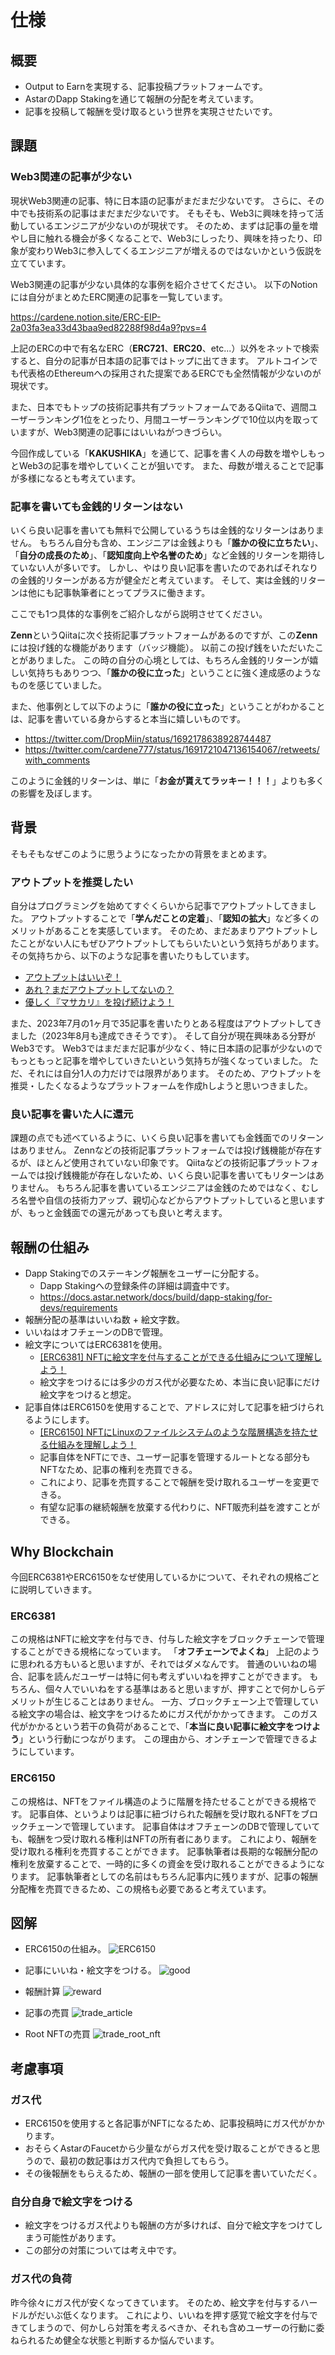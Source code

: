 # 仕様

## 概要
- Output to Earnを実現する、記事投稿プラットフォームです。
- AstarのDapp Stakingを通じて報酬の分配を考えています。
- 記事を投稿して報酬を受け取るという世界を実現させたいです。

## 課題

### Web3関連の記事が少ない

現状Web3関連の記事、特に日本語の記事がまだまだ少ないです。
さらに、その中でも技術系の記事はまだまだ少ないです。
そもそも、Web3に興味を持って活動しているエンジニアが少ないのが現状です。
そのため、まずは記事の量を増やし目に触れる機会が多くなることで、Web3にしったり、興味を持ったり、印象が変わりWeb3に参入してくるエンジニアが増えるのではないかという仮説を立てています。

Web3関連の記事が少ない具体的な事例を紹介させてください。
以下のNotionには自分がまとめたERC関連の記事を一覧しています。

https://cardene.notion.site/ERC-EIP-2a03fa3ea33d43baa9ed82288f98d4a9?pvs=4

上記のERCの中で有名なERC（**ERC721**、**ERC20**、etc...）以外をネットで検索すると、自分の記事が日本語の記事ではトップに出てきます。
アルトコインでも代表格のEthereumへの採用された提案であるERCでも全然情報が少ないのが現状です。

また、日本でもトップの技術記事共有プラットフォームであるQiitaで、週間ユーザーランキング1位をとったり、月間ユーザーランキングで10位以内を取っていますが、Web3関連の記事にはいいねがつきづらい。

今回作成している「**KAKUSHIKA**」を通じて、記事を書く人の母数を増やしもっとWeb3の記事を増やしていくことが狙いです。
また、母数が増えることで記事が多様になるとも考えています。

### 記事を書いても金銭的リターンはない

いくら良い記事を書いても無料で公開しているうちは金銭的なリターンはありません。
もちろん自分も含め、エンジニアは金銭よりも「**誰かの役に立ちたい**」、「**自分の成長のため**」、「**認知度向上や名誉のため**」など金銭的リターンを期待していない人が多いです。
しかし、やはり良い記事を書いたのであればそれなりの金銭的リターンがある方が健全だと考えています。
そして、実は金銭的リターンは他にも記事執筆者にとってプラスに働きます。

ここでも1つ具体的な事例をご紹介しながら説明させてください。

**Zenn**というQiitaに次ぐ技術記事プラットフォームがあるのですが、この**Zenn**には投げ銭的な機能があります（バッジ機能）。
以前この投げ銭をいただいたことがありました。
この時の自分の心境としては、もちろん金銭的リターンが嬉しい気持ちもありつつ、「**誰かの役に立った**」ということに強く達成感のようなものを感じていました。

また、他事例として以下のように「**誰かの役に立った**」ということがわかることは、記事を書いている身からすると本当に嬉しいものです。

- https://twitter.com/DropMiin/status/1692178638928744487
- https://twitter.com/cardene777/status/1691721047136154067/retweets/with_comments

このように金銭的リターンは、単に「**お金が貰えてラッキー！！！**」よりも多くの影響を及ぼします。

## 背景

そもそもなぜこのように思うようになったかの背景をまとめます。

### アウトプットを推奨したい
自分はプログラミングを始めてすぐくらいから記事でアウトプットしてきました。
アウトプットすることで「**学んだことの定着**」、「**認知の拡大**」など多くのメリットがあることを実感しています。
そのため、まだあまりアウトプットしたことがない人にもぜひアウトプットしてもらいたいという気持ちがあります。
その気持ちから、以下のような記事を書いたりもしています。
  - [アウトプットはいいぞ！](https://qiita.com/cardene/items/9ef76cecc372351cc291)
  - [あれ？まだアウトプットしてないの？](https://qiita.com/cardene/items/ece21a4ad2bd7390b185)
  - [優しく『マサカリ』を投げ続けよう！](https://qiita.com/cardene/items/6f5f5c357b647b145fca)

また、2023年7月の1ヶ月で35記事を書いたりとある程度はアウトプットしてきました（2023年8月も達成できそうです）。
そして自分が現在興味ある分野がWeb3です。
Web3ではまだまだ記事が少なく、特に日本語の記事が少ないのでもっともっと記事を増やしていきたいという気持ちが強くなっていました。
ただ、それには自分1人の力だけでは限界があります。
そのため、アウトプットを推奨・したくなるようなプラットフォームを作成hしようと思いつきました。

### 良い記事を書いた人に還元

課題の点でも述べているように、いくら良い記事を書いても金銭面でのリターンはありません。
Zennなどの技術記事プラットフォームでは投げ銭機能が存在するが、ほとんど使用されていない印象です。
Qiitaなどの技術記事プラットフォームでは投げ銭機能が存在しないため、いくら良い記事を書いてもリターンはありません。
もちろん記事を書いているエンジニアは金銭のためではなく、むしろ名誉や自信の技術力アップ、親切心などからアウトプットしていると思いますが、もっと金銭面での還元があっても良いと考えます。

## 報酬の仕組み

- Dapp Stakingでのステーキング報酬をユーザーに分配する。
  - Dapp Stakingへの登録条件の詳細は調査中です。
  - https://docs.astar.network/docs/build/dapp-staking/for-devs/requirements
- 報酬分配の基準はいいね数 + 絵文字数。
- いいねはオフチェーンのDBで管理。
- 絵文字についてはERC6381を使用。
  - [[ERC6381] NFTに絵文字を付与することができる仕組みについて理解しよう！](https://qiita.com/cardene/items/d22d76d1cf66c34f1e57)
  - 絵文字をつけるには多少のガス代が必要なため、本当に良い記事にだけ絵文字をつけると想定。
- 記事自体はERC6150を使用することで、アドレスに対して記事を紐づけられるようにします。
  - [[ERC6150] NFTにLinuxのファイルシステムのような階層構造を持たせる仕組みを理解しよう！](https://qiita.com/cardene/items/38c75ae824373684aecd)
  - 記事自体をNFTにでき、ユーザー記事を管理するルートとなる部分もNFTなため、記事の権利を売買できる。
  - これにより、記事を売買することで報酬を受け取れるユーザーを変更できる。
  - 有望な記事の継続報酬を放棄する代わりに、NFT販売利益を渡すことができる。
 
## Why Blockchain

今回ERC6381やERC6150をなぜ使用しているかについて、それぞれの規格ごとに説明していきます。

### ERC6381

この規格はNFTに絵文字を付与でき、付与した絵文字をブロックチェーンで管理することができる規格になっています。
「**オフチェーンでよくね**」
上記のように思われる方もいると思いますが、それではダメなんです。
普通のいいねの場合、記事を読んだユーザーは特に何も考えずいいねを押すことができます。
もちろん、個々人でいいねをする基準はあると思いますが、押すことで何かしらデメリットが生じることはありません。
一方、ブロックチェーン上で管理している絵文字の場合は、絵文字をつけるためにガス代がかかってきます。
このガス代がかかるという若干の負荷があることで、「**本当に良い記事に絵文字をつけよう**」という行動につながります。
この理由から、オンチェーンで管理できるようにしています。

### ERC6150

この規格は、NFTをファイル構造のように階層を持たせることができる規格です。
記事自体、というよりは記事に紐づけられた報酬を受け取れるNFTをブロックチェーンで管理しています。
記事自体はオフチェーンのDBで管理していても、報酬をつ受け取れる権利はNFTの所有者にあります。
これにより、報酬を受け取れる権利を売買することができます。
記事執筆者は長期的な報酬分配の権利を放棄することで、一時的に多くの資金を受け取れることができるようになります。
記事執筆者としての名前はもちろん記事内に残りますが、記事の報酬分配権を売買できるため、この規格も必要であると考えています。

## 図解

- ERC6150の仕組み。
![ERC6150](./images/ERC6150.png)

- 記事にいいね・絵文字をつける。
![good](./images/good.png)

- 報酬計算
![reward](./images/reward.png)

- 記事の売買
![trade_article](./images/trade_article.png)

- Root NFTの売買
![trade_root_nft](./images/trade_root_nft.png)


## 考慮事項

### ガス代
- ERC6150を使用すると各記事がNFTになるため、記事投稿時にガス代がかかります。
- おそらくAstarのFaucetから少量ながらガス代を受け取ることができると思うので、最初の数記事はガス代内で負担してもらう。
- その後報酬をもらえるため、報酬の一部を使用して記事を書いていただく。

### 自分自身で絵文字をつける

- 絵文字をつけるガス代よりも報酬の方が多ければ、自分で絵文字をつけてしまう可能性があります。
- この部分の対策については考え中です。

### ガス代の負荷

昨今徐々にガス代が安くなってきています。
そのため、絵文字を付与するハードルがだいぶ低くなります。
これにより、いいねを押す感覚で絵文字を付与できてしまうので、何かしら対策を考えるべきか、それも含めユーザーの行動に委ねられるため健全な状態と判断するか悩んでいます。

